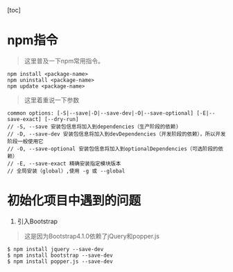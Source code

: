 [toc]
# npm指令
> 这里普及一下npm常用指令。
```
npm install <package-name>
npm uninstall <package-name>
npm update <package-name>
```
> 这里着重说一下参数
```
common options: [-S|--save|-D|--save-dev|-O|--save-optional] [-E|--save-exact] [--dry-run]
// -S, --save 安装包信息将加入到dependencies（生产阶段的依赖)
// -D, --save-dev 安装包信息将加入到devDependencies（开发阶段的依赖），所以开发阶段一般使用它
// -O, --save-optional 安装包信息将加入到optionalDependencies（可选阶段的依赖）
// -E, --save-exact 精确安装指定模块版本
// 全局安装（global）,使用 -g 或 --global
```

# 初始化项目中遇到的问题
1. 引入Bootstrap
> 这是因为Bootstrap4.1.0依赖了jQuery和popper.js
```
$ npm install jquery --save-dev
$ npm install bootstrap --save-dev
$ npm install popper.js --save-dev

```
